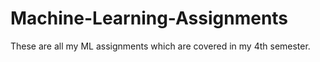 # Machine-Learning-Assignments
These are all my ML assignments which are covered in my 4th semester. 

